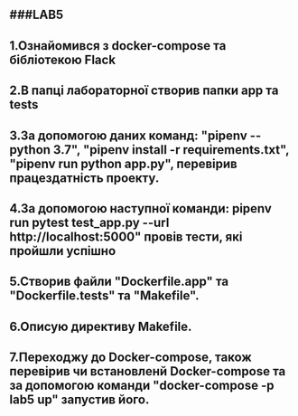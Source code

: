 ###LAB5
---
1.Ознайомився з docker-compose та бібліотекою Flack
---
2.В папці лабораторної створив папки app та tests
---
3.За допомогою даних команд: "pipenv --python 3.7", "pipenv install -r requirements.txt", "pipenv run python app.py", перевірив працездатність проекту.
---
4.За допомогою наступної команди: pipenv run pytest test_app.py --url http://localhost:5000" провів тести, які пройшли успішно
---
5.Створив файли "Dockerfile.app" та "Dockerfile.tests" та "Makefile".
---
6.Описую директиву Makefile.
---
7.Переходжу до Docker-compose, також перевірив чи встановленй Docker-compose та за допомогою команди "docker-compose -p lab5 up" запустив його.
---



